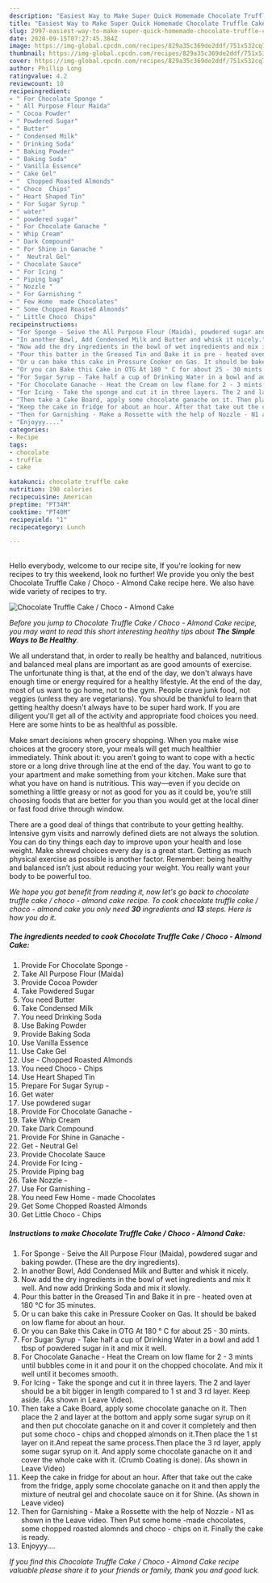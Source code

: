 ```yaml
---
description: "Easiest Way to Make Super Quick Homemade Chocolate Truffle Cake / Choco - Almond Cake"
title: "Easiest Way to Make Super Quick Homemade Chocolate Truffle Cake / Choco - Almond Cake"
slug: 2997-easiest-way-to-make-super-quick-homemade-chocolate-truffle-cake-choco-almond-cake
date: 2020-09-15T07:27:45.384Z
image: https://img-global.cpcdn.com/recipes/829a35c369de2ddf/751x532cq70/chocolate-truffle-cake-choco-almond-cake-recipe-main-photo.jpg
thumbnail: https://img-global.cpcdn.com/recipes/829a35c369de2ddf/751x532cq70/chocolate-truffle-cake-choco-almond-cake-recipe-main-photo.jpg
cover: https://img-global.cpcdn.com/recipes/829a35c369de2ddf/751x532cq70/chocolate-truffle-cake-choco-almond-cake-recipe-main-photo.jpg
author: Phillip Long
ratingvalue: 4.2
reviewcount: 10
recipeingredient:
- " For Chocolate Sponge "
- " All Purpose Flour Maida"
- " Cocoa Powder"
- " Powdered Sugar"
- " Butter"
- " Condensed Milk"
- " Drinking Soda"
- " Baking Powder"
- " Baking Soda"
- " Vanilla Essence"
- " Cake Gel"
- "  Chopped Roasted Almonds"
- " Choco  Chips"
- " Heart Shaped Tin"
- " For Sugar Syrup "
- " water"
- " powdered sugar"
- " For Chocolate Ganache "
- " Whip Cream"
- " Dark Compound"
- " For Shine in Ganache "
- "  Neutral Gel"
- " Chocolate Sauce"
- " For Icing "
- " Piping bag"
- " Nozzle "
- " For Garnishing "
- " Few Home  made Chocolates"
- " Some Chopped Roasted Almonds"
- " Little Choco  Chips"
recipeinstructions:
- "For Sponge - Seive the All Purpose Flour (Maida), powdered sugar and baking powder. (These are the dry ingredients)."
- "In another Bowl, Add Condensed Milk and Butter and whisk it nicely."
- "Now add the dry ingredients in the bowl of wet ingredients and mix it well. And now add Drinking Soda and mix it slowly."
- "Pour this batter in the Greased Tin and Bake it in pre - heated oven at 180 °C for 35 minutes."
- "Or u can bake this cake in Pressure Cooker on Gas. It should be baked on low flame for about an hour."
- "Or you can Bake this Cake in OTG At 180 ° C for about 25 - 30 mints."
- "For Sugar Syrup - Take half a cup of Drinking Water in a bowl and add 1 tbsp of powdered sugar in it and mix it well."
- "For Chocolate Ganache - Heat the Cream on low flame for 2 - 3 mints until bubbles come in it and pour it on the chopped chocolate. And mix it well until it becomes smooth."
- "For Icing - Take the sponge and cut it in three layers. The 2 and layer should be a bit bigger in length compared to 1 st and 3 rd layer. Keep aside. (As shown in Leave Video)."
- "Then take a Cake Board, apply some chocolate ganache on it. Then place the 2 and layer at the bottom and apply some sugar syrup on it and then put chocolate ganache on it and cover it completely and then put some choco - chips and chopped almonds on it.Then place the 1 st layer on it.And repeat the same process.Then place the 3 rd layer, apply some sugar syrup on it. And apply some chocolate ganache on it and cover the whole cake with it. (Crumb Coating is done). (As shown in Leave Video)"
- "Keep the cake in fridge for about an hour. After that take out the cake from the fridge, apply some chocolate ganache on it and then apply the mixture of neutral gel and chocolate sauce on it for Shine. (As shown in Leave video)"
- "Then for Garnishing - Make a Rossette with the help of Nozzle - N1 as shown in the Leave video. Then Put some home -made chocolates, some chopped roasted alomnds and choco - chips on it. Finally the cake is ready."
- "Enjoyyy...."
categories:
- Recipe
tags:
- chocolate
- truffle
- cake

katakunci: chocolate truffle cake 
nutrition: 198 calories
recipecuisine: American
preptime: "PT34M"
cooktime: "PT40M"
recipeyield: "1"
recipecategory: Lunch

---
```

<br>
Hello everybody, welcome to our recipe site, If you're looking for new recipes to try this weekend, look no further! We provide you only the best Chocolate Truffle Cake / Choco - Almond Cake recipe here. We also have wide variety of recipes to try.
<br>


![Chocolate Truffle Cake / Choco - Almond Cake](https://img-global.cpcdn.com/recipes/829a35c369de2ddf/751x532cq70/chocolate-truffle-cake-choco-almond-cake-recipe-main-photo.jpg)

<i>Before you jump to Chocolate Truffle Cake / Choco - Almond Cake recipe, you may want to read this short interesting healthy tips about <strong>The Simple Ways to Be Healthy</strong>.</i>

We all understand that, in order to really be healthy and balanced, nutritious and balanced meal plans are important as are good amounts of exercise. The unfortunate thing is that, at the end of the day, we don't always have enough time or energy required for a healthy lifestyle. At the end of the day, most of us want to go home, not to the gym. People crave junk food, not veggies (unless they are vegetarians). You should be thankful to learn that getting healthy doesn't always have to be super hard work. If you are diligent you'll get all of the activity and appropriate food choices you need. Here are some hints to be as healthful as possible.

Make smart decisions when grocery shopping. When you make wise choices at the grocery store, your meals will get much healthier immediately. Think about it: you aren’t going to want to cope with a hectic store or a long drive through line at the end of the day. You want to go to your apartment and make something from your kitchen. Make sure that what you have on hand is nutritious. This way—even if you decide on something a little greasy or not as good for you as it could be, you’re still choosing foods that are better for you than you would get at the local diner or fast food drive through window.

There are a good deal of things that contribute to your getting healthy. Intensive gym visits and narrowly defined diets are not always the solution. You can do tiny things each day to improve upon your health and lose weight. Make shrewd choices every day is a great start. Getting as much physical exercise as possible is another factor. Remember: being healthy and balanced isn’t just about reducing your weight. You really want your body to be powerful too. 


<i>We hope you got benefit from reading it, now let's go back to chocolate truffle cake / choco - almond cake recipe. To cook chocolate truffle cake / choco - almond cake you only need <strong>30</strong> ingredients and <strong>13</strong> steps. Here is how you do it.
</i>

##### The ingredients needed to cook Chocolate Truffle Cake / Choco - Almond Cake:

1. Provide  For Chocolate Sponge -
1. Take  All Purpose Flour (Maida)
1. Provide  Cocoa Powder
1. Take  Powdered Sugar
1. You need  Butter
1. Take  Condensed Milk
1. You need  Drinking Soda
1. Use  Baking Powder
1. Provide  Baking Soda
1. Use  Vanilla Essence
1. Use  Cake Gel
1. Use  - Chopped Roasted Almonds
1. You need  Choco - Chips
1. Use  Heart Shaped Tin
1. Prepare  For Sugar Syrup -
1. Get  water
1. Use  powdered sugar
1. Provide  For Chocolate Ganache -
1. Take  Whip Cream
1. Take  Dark Compound
1. Provide  For Shine in Ganache -
1. Get  - Neutral Gel
1. Provide  Chocolate Sauce
1. Provide  For Icing -
1. Provide  Piping bag
1. Take  Nozzle -
1. Use  For Garnishing -
1. You need  Few Home - made Chocolates
1. Get  Some Chopped Roasted Almonds
1. Get  Little Choco - Chips


##### Instructions to make Chocolate Truffle Cake / Choco - Almond Cake:

1. For Sponge - Seive the All Purpose Flour (Maida), powdered sugar and baking powder. (These are the dry ingredients).
1. In another Bowl, Add Condensed Milk and Butter and whisk it nicely.
1. Now add the dry ingredients in the bowl of wet ingredients and mix it well. And now add Drinking Soda and mix it slowly.
1. Pour this batter in the Greased Tin and Bake it in pre - heated oven at 180 °C for 35 minutes.
1. Or u can bake this cake in Pressure Cooker on Gas. It should be baked on low flame for about an hour.
1. Or you can Bake this Cake in OTG At 180 ° C for about 25 - 30 mints.
1. For Sugar Syrup - Take half a cup of Drinking Water in a bowl and add 1 tbsp of powdered sugar in it and mix it well.
1. For Chocolate Ganache - Heat the Cream on low flame for 2 - 3 mints until bubbles come in it and pour it on the chopped chocolate. And mix it well until it becomes smooth.
1. For Icing - Take the sponge and cut it in three layers. The 2 and layer should be a bit bigger in length compared to 1 st and 3 rd layer. Keep aside. (As shown in Leave Video).
1. Then take a Cake Board, apply some chocolate ganache on it. Then place the 2 and layer at the bottom and apply some sugar syrup on it and then put chocolate ganache on it and cover it completely and then put some choco - chips and chopped almonds on it.Then place the 1 st layer on it.And repeat the same process.Then place the 3 rd layer, apply some sugar syrup on it. And apply some chocolate ganache on it and cover the whole cake with it. (Crumb Coating is done). (As shown in Leave Video)
1. Keep the cake in fridge for about an hour. After that take out the cake from the fridge, apply some chocolate ganache on it and then apply the mixture of neutral gel and chocolate sauce on it for Shine. (As shown in Leave video)
1. Then for Garnishing - Make a Rossette with the help of Nozzle - N1 as shown in the Leave video. Then Put some home -made chocolates, some chopped roasted alomnds and choco - chips on it. Finally the cake is ready.
1. Enjoyyy....


<i>If you find this Chocolate Truffle Cake / Choco - Almond Cake recipe valuable please share it to your friends or family, thank you and good luck.</i>

